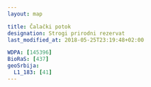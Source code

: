 ```yaml
---
layout: map

title: Čalački potok
designation: Strogi prirodni rezervat
last_modified_at: 2018-05-25T23:19:48+02:00

WDPA: [145396]
BioRaS: [437]
geoSrbija:
  L1_183: [41]
---
```

